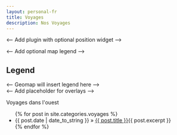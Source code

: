 ```yaml
---  
layout: personal-fr  
title: Voyages 
description: Nos Voyages  
---  
```


<-- Add plugin with optional position widget -->
<div id="mygeomap" class="wb-geomap position">
	<div class="row">
		<div class="col-md-9">
			<div class="wb-geomap-map"></div>
		</div>
		<-- Add optional map legend -->
		<div class="wb-geomap-legend col-md-3">
			<h2>Legend</h2>
			<-- Geomap will insert legend here -->
		</div>
		<div class="row">
			<-- Add placeholder for overlays -->
			<div class="wb-geomap-layers col-md-12"></div>
		</div>
	</div>
</div>

 Voyages dans l'ouest
 <ul class="posts">
   {% for post in site.categories.voyages %}
     <li><span>{{ post.date | date_to_string }}</span> » <a href="{{ post.url }}" title="{{ post.title }}">{{ post.title }}</a>{{ post.excerpt }}</li>
   {% endfor %}
 </ul>

